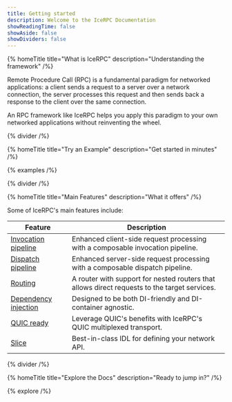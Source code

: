 ```yaml
---
title: Getting started
description: Welcome to the IceRPC Documentation
showReadingTime: false
showAside: false
showDividers: false
---
```


{% homeTitle title="What is IceRPC" description="Understanding the framework" /%}

Remote Procedure Call (RPC) is a fundamental paradigm for networked
applications: a client sends a request to a server over a network connection,
the server processes this request and then sends back a response to the client
over the same connection.

An RPC framework like IceRPC helps you apply this paradigm to your own networked
applications without reinventing the wheel.

{% divider /%}

{% homeTitle title="Try an Example" description="Get started in minutes" /%}

{% examples /%}

{% divider /%}

{% homeTitle title="Main Features" description="What it offers" /%}

Some of IceRPC's main features include:

| Feature                | Description                                                                                  |
|------------------------|----------------------------------------------------------------------------------------------|
| [Invocation pipeline]  | Enhanced client-side request processing with a composable invocation pipeline.               |
| [Dispatch pipeline]    | Enhanced server-side request processing with a composable dispatch pipeline.                 |
| [Routing]              | A router with support for nested routers that allows direct requests to the target services. |
| [Dependency injection] | Designed to be both DI-friendly and DI-container agnostic.                                   |
| [QUIC ready]           | Leverage QUIC's benefits with IceRPC's QUIC multiplexed transport.                           |
| [Slice]                | Best-in-class IDL for defining your network API.                                             |

{% divider /%}

{% homeTitle title="Explore the Docs" description="Ready to jump in?" /%}

{% explore /%}

[Dependency injection]: /icerpc/dependency-injection/di-and-icerpc-for-csharp
[Dispatch pipeline]: /icerpc/dispatch/dispatch-pipeline
[Invocation pipeline]: /icerpc/invocation/invocation-pipeline
[QUIC ready]: /icerpc/multiplexed-transport
[Routing]: /icerpc/dispatch/router
[Slice]: /slice

